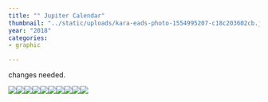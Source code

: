 ```yaml
---
title: "° Jupiter Calendar"
thumbnail: "../static/uploads/kara-eads-photo-1554995207-c18c203602cb.jpg"
year: "2018"
categories:
- graphic

---
```

changes needed.

![](/uploads/ebce4060883469.5aa7c8a544058.gif)![](/uploads/0307ca60883469.5a5cccc985b70.jpg)![](/uploads/310c8060883469.5a5cccc98ab9b.jpg)![](/uploads/e9e36060883469.5a5cccc987050.jpg)![](/uploads/e9becf60883469.5a5cf1e6c8f3f.gif)![](/uploads/278cb260883469.5a5cccc98a0b0.jpg)![](/uploads/f5739b60883469.5a5cccc987c40.jpg)![](/uploads/1aff4160883469.5a5cfd03c56af.gif)![](/uploads/f6477e60883469.5a5cccc98834b.jpg)![](/uploads/3dd5e460883469.5a5cccc98ee1e.jpg)